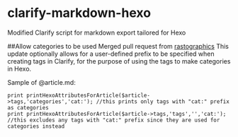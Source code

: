 # clarify-markdown-hexo
Modified Clarify script for markdown export tailored for Hexo

##Allow categories to be used
Merged pull request from [rastographics](https://github.com/rastographics)
This update optionally allows for a user-defined prefix to be specified when creating tags in Clarify, for the purpose of using the tags to make categories in Hexo.

Sample of @article.md:
```
print printHexoAttributesForArticle($article->tags,'categories','cat:'); //this prints only tags with "cat:" prefix as categories
print printHexoAttributesForArticle($article->tags,'tags','','cat:'); //this excludes any tags with "cat:" prefix since they are used for categories instead

```
